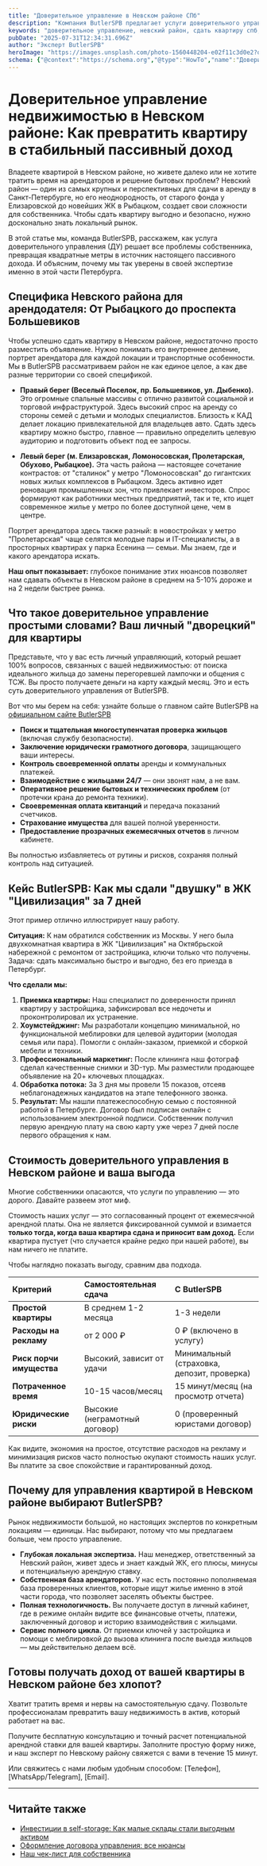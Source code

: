 ```yaml
---
title: "Доверительное управление в Невском районе СПб"
description: "Компания ButlerSPB предлагает услуги доверительного управления недвижимостью в Невском районе Петербурга. Гарантируем стабильный доход и сохранность вашего жилья."
keywords: "доверительное управление, невский район, сдать квартиру спб, управление недвижимостью, аренда, butlerspb, доходная недвижимость"
pubDate: "2025-07-31T12:34:31.696Z"
author: "Эксперт ButlerSPB"
heroImage: "https://images.unsplash.com/photo-1560448204-e02f11c3d0e2?q=80&w=2070&auto=format&fit=crop"
schema: {"@context":"https://schema.org","@type":"HowTo","name":"Доверительное управление в Невском районе СПб","description":"Компания ButlerSPB предлагает услуги доверительного управления недвижимостью в Невском районе Петербурга. Гарантируем стабильный доход и сохранность вашего жилья.","image":{"@type":"ImageObject","url":"https://images.unsplash.com/photo-1560448204-e02f11c3d0e2?q=80&w=2070&auto=format&fit=crop"},"aggregateRating":{"@type":"AggregateRating","ratingValue":"4.8","reviewCount":577,"bestRating":"5","worstRating":"1"},"publisher":{"@type":"Organization","name":"Блог ButlerSPB","logo":{"@type":"ImageObject","url":"https://butlerspb-blog.netlify.app/favicon.ico"}},"mainEntityOfPage":{"@type":"WebPage","@id":"https://butlerspb-blog.netlify.app/blog/doveritelnoe-upravlenie-nedvizhimostyu-v-peterburge-nevskiy-rayon/"}}
---
```

# Доверительное управление недвижимостью в Невском районе: Как превратить квартиру в стабильный пассивный доход

Владеете квартирой в Невском районе, но живете далеко или не хотите тратить время на арендаторов и решение бытовых проблем? Невский район — один из самых крупных и перспективных для сдачи в аренду в Санкт-Петербурге, но его неоднородность, от старого фонда у Елизаровской до новейших ЖК в Рыбацком, создает свои сложности для собственника. Чтобы сдать квартиру выгодно и безопасно, нужно досконально знать локальный рынок.

В этой статье мы, команда ButlerSPB, расскажем, как услуга доверительного управления (ДУ) решает все проблемы собственника, превращая квадратные метры в источник настоящего пассивного дохода. И объясним, почему мы так уверены в своей экспертизе именно в этой части Петербурга.

## Специфика Невского района для арендодателя: От Рыбацкого до проспекта Большевиков

Чтобы успешно сдать квартиру в Невском районе, недостаточно просто разместить объявление. Нужно понимать его внутреннее деление, портрет арендатора для каждой локации и транспортные особенности. Мы в ButlerSPB рассматриваем район не как единое целое, а как две разные территории со своей спецификой.

*   **Правый берег (Веселый Поселок, пр. Большевиков, ул. Дыбенко).** Это огромные спальные массивы с отлично развитой социальной и торговой инфраструктурой. Здесь высокий спрос на аренду со стороны семей с детьми и молодых специалистов. Близость к КАД делает локацию привлекательной для владельцев авто. Сдать здесь квартиру можно быстро, главное — правильно определить целевую аудиторию и подготовить объект под ее запросы.

*   **Левый берег (м. Елизаровская, Ломоносовская, Пролетарская, Обухово, Рыбацкое).** Эта часть района — настоящее сочетание контрастов: от "сталинок" у метро "Ломоносовская" до гигантских новых жилых комплексов в Рыбацком. Здесь активно идет реновация промышленных зон, что привлекает инвесторов. Спрос формируют как работники местных предприятий, так и те, кто ищет современное жилье у метро по более доступной цене, чем в центре.

Портрет арендатора здесь также разный: в новостройках у метро "Пролетарская" чаще селятся молодые пары и IT-специалисты, а в просторных квартирах у парка Есенина — семьи. Мы знаем, где и какого арендатора искать.

**Наш опыт показывает:** глубокое понимание этих нюансов позволяет нам сдавать объекты в Невском районе в среднем на 5-10% дороже и на 2 недели быстрее рынка.

## Что такое доверительное управление простыми словами? Ваш личный "дворецкий" для квартиры

Представьте, что у вас есть личный управляющий, который решает 100% вопросов, связанных с вашей недвижимостью: от поиска идеального жильца до замены перегоревшей лампочки и общения с ТСЖ. Вы просто получаете деньги на карту каждый месяц. Это и есть суть доверительного управления от ButlerSPB.

Вот что мы берем на себя: узнайте больше о главном сайте ButlerSPB на <a href="https://butlerspb.ru" target="_blank" rel="nofollow">официальном сайте ButlerSPB</a>

*   **Поиск и тщательная многоступенчатая проверка жильцов** (включая службу безопасности).
*   **Заключение юридически грамотного договора**, защищающего ваши интересы.
*   **Контроль своевременной оплаты** аренды и коммунальных платежей.
*   **Взаимодействие с жильцами 24/7** — они звонят нам, а не вам.
*   **Оперативное решение бытовых и технических проблем** (от протечки крана до ремонта техники).
*   **Своевременная оплата квитанций** и передача показаний счетчиков.
*   **Страхование имущества** для вашей полной уверенности.
*   **Предоставление прозрачных ежемесячных отчетов** в личном кабинете.

Вы полностью избавляетесь от рутины и рисков, сохраняя полный контроль над ситуацией.

## Кейс ButlerSPB: Как мы сдали "двушку" в ЖК "Цивилизация" за 7 дней

Этот пример отлично иллюстрирует нашу работу.

**Ситуация:** К нам обратился собственник из Москвы. У него была двухкомнатная квартира в ЖК "Цивилизация" на Октябрьской набережной с ремонтом от застройщика, ключи только что получены. Задача: сдать максимально быстро и выгодно, без его приезда в Петербург.

**Что сделали мы:**

1.  **Приемка квартиры:** Наш специалист по доверенности принял квартиру у застройщика, зафиксировал все недочеты и проконтролировал их устранение.
2.  **Хоумстейджинг:** Мы разработали концепцию минимальной, но функциональной меблировки для целевой аудитории (молодая семья или пара). Помогли с онлайн-заказом, приемкой и сборкой мебели и техники.
3.  **Профессиональный маркетинг:** После клининга наш фотограф сделал качественные снимки и 3D-тур. Мы разместили продающее объявление на 20+ ключевых площадках.
4.  **Обработка потока:** За 3 дня мы провели 15 показов, отсеяв неблагонадежных кандидатов на этапе телефонного звонка.
5.  **Результат:** Мы нашли платежеспособную семью с постоянной работой в Петербурге. Договор был подписан онлайн с использованием электронной подписи. Собственник получил первую арендную плату на свою карту уже через 7 дней после первого обращения к нам.

## Стоимость доверительного управления в Невском районе и ваша выгода

Многие собственники опасаются, что услуги по управлению — это дорого. Давайте развеем этот миф.

Стоимость наших услуг — это согласованный процент от ежемесячной арендной платы. Она не является фиксированной суммой и взимается **только тогда, когда ваша квартира сдана и приносит вам доход.** Если квартира пустует (что случается крайне редко при нашей работе), вы нам ничего не платите.

Чтобы наглядно показать выгоду, сравним два подхода.

| Критерий | Самостоятельная сдача | С ButlerSPB |
| :--- | :--- | :--- |
| **Простой квартиры** | В среднем 1-2 месяца | 1-3 недели |
| **Расходы на рекламу** | от 2 000 ₽ | 0 ₽ (включено в услугу) |
| **Риск порчи имущества**| Высокий, зависит от удачи | Минимальный (страховка, депозит, проверка) |
| **Потраченное время** | 10-15 часов/месяц | 15 минут/месяц (на просмотр отчета) |
| **Юридические риски**| Высокие (неграмотный договор) | 0 (проверенный юристами договор) |

Как видите, экономия на простое, отсутствие расходов на рекламу и минимизация рисков часто полностью окупают стоимость наших услуг. Вы платите за свое спокойствие и гарантированный доход.

## Почему для управления квартирой в Невском районе выбирают ButlerSPB?

Рынок недвижимости большой, но настоящих экспертов по конкретным локациям — единицы. Нас выбирают, потому что мы предлагаем больше, чем просто управление.

*   **Глубокая локальная экспертиза.** Наш менеджер, ответственный за Невский район, живет здесь и знает каждый ЖК, его плюсы, минусы и потенциальную арендную ставку.
*   **Собственная база арендаторов.** У нас есть постоянно пополняемая база проверенных клиентов, которые ищут жилье именно в этой части города, что позволяет заселять объекты быстрее.
*   **Полная технологичность.** Вы получаете доступ в личный кабинет, где в режиме онлайн видите все финансовые отчеты, платежи, заключенный договор и историю взаимодействия с жильцами.
*   **Сервис полного цикла.** От приемки ключей у застройщика и помощи с меблировкой до вызова клининга после выезда жильцов — мы действительно делаем всё.

## Готовы получать доход от вашей квартиры в Невском районе без хлопот?

Хватит тратить время и нервы на самостоятельную сдачу. Позвольте профессионалам превратить вашу недвижимость в актив, который работает на вас.

Получите бесплатную консультацию и точный расчет потенциальной арендной ставки для вашей квартиры. Заполните простую форму ниже, и наш эксперт по Невскому району свяжется с вами в течение 15 минут.

Или свяжитесь с нами любым удобным способом: [Телефон], [WhatsApp/Telegram], [Email].

---

## Читайте также

*   [Инвестиции в self-storage: Как малые склады стали выгодным активом](/blog/investicii-v-malye-skladskie-pomescheniya-self-storage/)
*   [Оформление договора управления: все нюансы](/blog/oformlenie-du/)
*   [Наш чек-лист для собственника](/blog/nash-chek-list-dlya-sobstvennika/)

